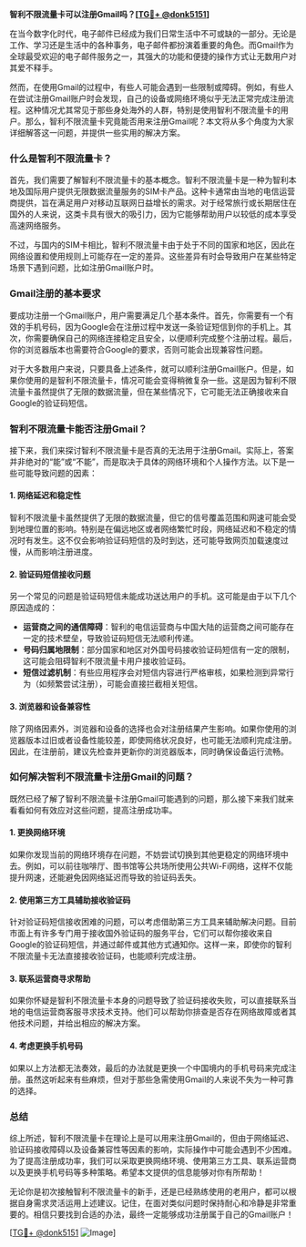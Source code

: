 **智利不限流量卡可以注册Gmail吗？[[TG💪+ @donk5151](https://t.me/s/donk5151)]**

在当今数字化时代，电子邮件已经成为我们日常生活中不可或缺的一部分。无论是工作、学习还是生活中的各种事务，电子邮件都扮演着重要的角色。而Gmail作为全球最受欢迎的电子邮件服务之一，其强大的功能和便捷的操作方式让无数用户对其爱不释手。

然而，在使用Gmail的过程中，有些人可能会遇到一些限制或障碍。例如，有些人在尝试注册Gmail账户时会发现，自己的设备或网络环境似乎无法正常完成注册流程。这种情况尤其常见于那些身处海外的人群，特别是使用智利不限流量卡的用户。那么，智利不限流量卡究竟能否用来注册Gmail呢？本文将从多个角度为大家详细解答这一问题，并提供一些实用的解决方案。

### 什么是智利不限流量卡？

首先，我们需要了解智利不限流量卡的基本概念。智利不限流量卡是一种为智利本地及国际用户提供无限数据流量服务的SIM卡产品。这种卡通常由当地的电信运营商提供，旨在满足用户对移动互联网日益增长的需求。对于经常旅行或长期居住在国外的人来说，这类卡具有很大的吸引力，因为它能够帮助用户以较低的成本享受高速网络服务。

不过，与国内的SIM卡相比，智利不限流量卡由于处于不同的国家和地区，因此在网络设置和使用规则上可能存在一定的差异。这些差异有时会导致用户在某些特定场景下遇到问题，比如注册Gmail账户时。

### Gmail注册的基本要求

要成功注册一个Gmail账户，用户需要满足几个基本条件。首先，你需要有一个有效的手机号码，因为Google会在注册过程中发送一条验证短信到你的手机上。其次，你需要确保自己的网络连接稳定且安全，以便顺利完成整个注册过程。最后，你的浏览器版本也需要符合Google的要求，否则可能会出现兼容性问题。

对于大多数用户来说，只要具备上述条件，就可以顺利注册Gmail账户。但是，如果你使用的是智利不限流量卡，情况可能会变得稍微复杂一些。这是因为智利不限流量卡虽然提供了无限的数据流量，但在某些情况下，它可能无法正确接收来自Google的验证码短信。

### 智利不限流量卡能否注册Gmail？

接下来，我们来探讨智利不限流量卡是否真的无法用于注册Gmail。实际上，答案并非绝对的“能”或“不能”，而是取决于具体的网络环境和个人操作方法。以下是一些可能导致问题的因素：

#### 1. 网络延迟和稳定性
智利不限流量卡虽然提供了无限的数据流量，但它的信号覆盖范围和网速可能会受到地理位置的影响。特别是在偏远地区或者网络繁忙时段，网络延迟和不稳定的情况时有发生。这不仅会影响验证码短信的及时到达，还可能导致网页加载速度过慢，从而影响注册进度。

#### 2. 验证码短信接收问题
另一个常见的问题是验证码短信未能成功送达用户的手机。这可能是由于以下几个原因造成的：
- **运营商之间的通信障碍**：智利的电信运营商与中国大陆的运营商之间可能存在一定的技术壁垒，导致验证码短信无法顺利传递。
- **号码归属地限制**：部分国家和地区对外国号码接收验证码短信有一定的限制，这可能会阻碍智利不限流量卡用户接收验证码。
- **短信过滤机制**：有些应用程序会对短信内容进行严格审核，如果检测到异常行为（如频繁尝试注册），可能会直接拦截相关短信。

#### 3. 浏览器和设备兼容性
除了网络因素外，浏览器和设备的选择也会对注册结果产生影响。如果你使用的浏览器版本过旧或者设备性能较差，即使网络状况良好，也可能无法顺利完成注册。因此，在注册前，建议先检查并更新你的浏览器版本，同时确保设备运行流畅。

### 如何解决智利不限流量卡注册Gmail的问题？

既然已经了解了智利不限流量卡注册Gmail可能遇到的问题，那么接下来我们就来看看如何有效应对这些问题，提高注册成功率。

#### 1. 更换网络环境
如果你发现当前的网络环境存在问题，不妨尝试切换到其他更稳定的网络环境中去。例如，可以前往咖啡厅、图书馆等公共场所使用公共Wi-Fi网络，这样不仅能提升网速，还能避免因网络延迟而导致的验证码丢失。

#### 2. 使用第三方工具辅助接收验证码
针对验证码短信接收困难的问题，可以考虑借助第三方工具来辅助解决问题。目前市面上有许多专门用于接收国外验证码的服务平台，它们可以帮你接收来自Google的验证码短信，并通过邮件或其他方式通知你。这样一来，即使你的智利不限流量卡无法直接接收验证码，也能顺利完成注册。

#### 3. 联系运营商寻求帮助
如果你怀疑是智利不限流量卡本身的问题导致了验证码接收失败，可以直接联系当地的电信运营商客服寻求技术支持。他们可以帮助你排查是否存在网络故障或者其他技术问题，并给出相应的解决方案。

#### 4. 考虑更换手机号码
如果以上方法都无法奏效，最后的办法就是更换一个中国境内的手机号码来完成注册。虽然这听起来有些麻烦，但对于那些急需使用Gmail的人来说不失为一种可靠的选择。

### 总结

综上所述，智利不限流量卡在理论上是可以用来注册Gmail的，但由于网络延迟、验证码接收障碍以及设备兼容性等因素的影响，实际操作中可能会遇到不少困难。为了提高注册成功率，我们可以采取更换网络环境、使用第三方工具、联系运营商以及更换手机号码等多种策略。希望本文提供的信息能够对你有所帮助！

无论你是初次接触智利不限流量卡的新手，还是已经熟练使用的老用户，都可以根据自身需求灵活运用上述建议。记住，在面对类似问题时保持耐心和冷静是非常重要的。相信只要找到合适的办法，最终一定能够成功注册属于自己的Gmail账户！

[[TG💪+ @donk5151](https://t.me/s/donk5151) ![Image](https://i.postimg.cc/rwNCRYN7/Snipaste-2025-04-30-17-27-05.png)]